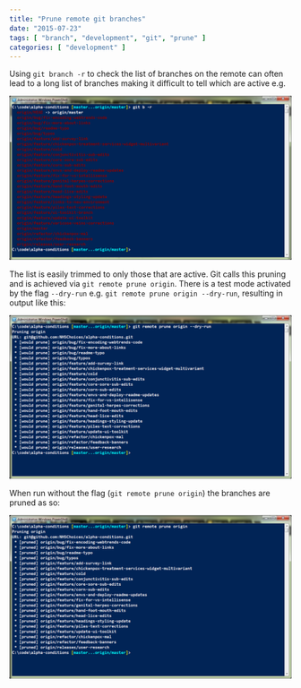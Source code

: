 ```yaml
---
title: "Prune remote git branches"
date: "2015-07-23"
tags: [ "branch", "development", "git", "prune" ]
categories: [ "development" ]
---
```


Using `git branch -r` to check the list of branches on the remote can often
lead to a long list of branches making it difficult to tell which are active
e.g.

![All branches](/images/stale-branches.png)

The list is easily trimmed to only those that are active. Git calls this
pruning and is achieved via `git remote prune origin`.
There is a test mode activated by the flag `--dry-run` e.g. `git remote prune
origin --dry-run`, resulting in output like this:

![Branches to prune](/images/branches-to-prune.png)

When run without the flag (`git remote prune origin`) the branches are pruned
as so:

![Pruned branches prune](/images/pruned-branches.png)
